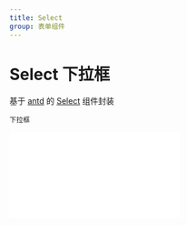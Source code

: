 ```yaml
---
title: Select
group: 表单组件
---
```


# Select 下拉框

基于 <a href="https://ant-design.antgroup.com/index-cn" target="_blank">antd</a> 的 <a href="https://ant-design.antgroup.com/components/select-cn" target="_blank">Select</a> 组件封装

<code src='./components/Select.tsx'>下拉框</code>

<embed src="./index.md#L16-L21"></embed>
